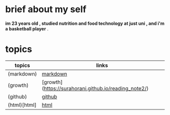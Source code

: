 # brief about my self 
**im 23 years old , studied nutrition and food technology at just uni , and i'm a basketball player** . 

# topics

**topics**    | **links**
----------    |------------
(markdown)    |[markdown](surahorani.github.io/reading_note2/markdown)
(growth)       |[growth] (https://surahorani.github.io/reading_note2/)
(github)      |[github](https://surahorani.github.io/reading_note2/gitsum)
(html)[html]  |[html](https://surahorani.github.io/reading_note2/html)  
